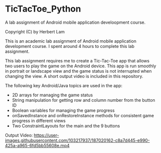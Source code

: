# TicTacToe_Python
A lab assignment of Android mobile application develoopment course.

Copyright (C) by Herbert Lam

This is an academic lab assignment of Android mobile application development course. I spent around 4 hours to complete this lab assignment.

This lab assignment requires me to create a Tic-Tac-Toe app that allows two users to play the game on the Android device. This app is run smoothly in portrait or landscape view and the game status is not interrupted when changing the view. A short output video is included in this repository.

The following key Android/Java topics are used in the app:
- 2D arrays for managing the game status
- String manipulation for getting row and column number from the button ID
- Boolean variables for managing the game progress
- onSavedInstance and onRestoreInstance methods for consistent game progress in different views
- Two ConstraintLayouts for the main and the 9 buttons


Output Video:
https://user-images.githubusercontent.com/103217937/187020162-c8a7d445-e990-425a-a965-6fd5bb55608e.mp4
